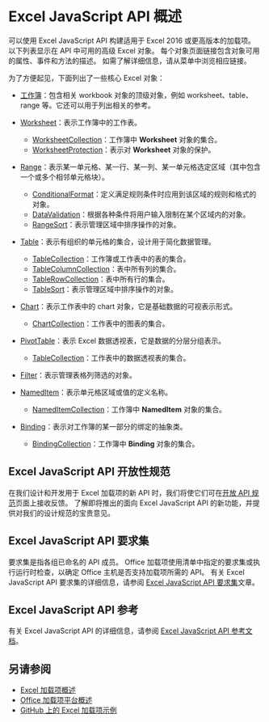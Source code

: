 # <a name="excel-javascript-api-overview"></a>Excel JavaScript API 概述

可以使用 Excel JavaScript API 构建适用于 Excel 2016 或更高版本的加载项。 以下列表显示在 API 中可用的高级 Excel 对象。 每个对象页面链接包含对象可用的属性、事件和方法的描述。 如需了解详细信息，请从菜单中浏览相应链接。

为了方便起见，下面列出了一些核心 Excel 对象： 

- [工作簿](/javascript/api/excel/excel.workbook)：包含相关 workbook 对象的顶级对象，例如 worksheet、table、range 等。它还可以用于列出相关的参考。

- [Worksheet](/javascript/api/excel/excel.worksheet)：表示工作簿中的工作表。 
    - [WorksheetCollection](/javascript/api/excel/excel.worksheetcollection)：工作簿中 **Worksheet** 对象的集合。
    - [WorksheetProtection](/javascript/api/excel/excel.worksheetprotection)：表示对 **Worksheet** 对象的保护。

- [Range](/javascript/api/excel/excel.range)：表示某一单元格、某一行、某一列、某一单元格选定区域（其中包含一个或多个相邻单元格块）。
    - [ConditionalFormat](/javascript/api/excel/excel.conditionalformat)：定义满足规则条件时应用到该区域的规则和格式的对象。
    - [DataValidation](/javascript/api/excel/excel.datavalidation)：根据各种条件将用户输入限制在某个区域内的对象。
    - [RangeSort](/javascript/api/excel/excel.rangesort)：表示管理区域中排序操作的对象。

- [Table](/javascript/api/excel/excel.table)：表示有组织的单元格的集合，设计用于简化数据管理。
    - [TableCollection](/javascript/api/excel/excel.tablecollection)：工作簿或工作表中的表的集合。
    - [TableColumnCollection](/javascript/api/excel/excel.tablecolumncollection)：表中所有列的集合。
    - [TableRowCollection](/javascript/api/excel/excel.tablerowcollection)：表中所有行的集合。
    - [TableSort](/javascript/api/excel/excel.tablesort)：表示管理区域中排序操作的对象。

- [Chart](/javascript/api/excel/excel.chart)：表示工作表中的 chart 对象，它是基础数据的可视表示形式。
    - [ChartCollection](/javascript/api/excel/excel.chartcollection)：工作表中的图表的集合。
    
- [PivotTable](/javascript/api/excel/excel.pivottable)：表示 Excel 数据透视表，它是数据的分层分组表示。 
    - [TableCollection](/javascript/api/excel/excel.pivottablecollection)：工作表中的数据透视表的集合。

- [Filter](/javascript/api/excel/excel.filter)：表示管理表格列筛选的对象。

- [NamedItem](/javascript/api/excel/excel.nameditem)：表示单元格区域或值的定义名称。 
    - [NamedItemCollection](/javascript/api/excel/excel.nameditemcollection)：工作簿中 **NamedItem** 对象的集合。

- [Binding](/javascript/api/excel/excel.binding)：表示对工作簿的某一部分的绑定的抽象类。
    - [BindingCollection](/javascript/api/excel/excel.bindingcollection)：工作簿中 **Binding** 对象的集合。

## <a name="excel-javascript-api-open-specifications"></a>Excel JavaScript API 开放性规范

在我们设计和开发用于 Excel 加载项的新 API 时，我们将使它们可在[开放 API 规范](../openspec.md)页面上接收反馈。 了解即将推出的面向 Excel JavaScript API 的新功能，并提供对我们的设计规范的宝贵意见。

## <a name="excel-javascript-api-requirement-sets"></a>Excel JavaScript API 要求集

要求集是指各组已命名的 API 成员。 Office 加载项使用清单中指定的要求集或执行运行时检查，以确定 Office 主机是否支持加载项所需的 API。 有关 Excel JavaScript API 要求集的详细信息，请参阅 [Excel JavaScript API 要求集](../requirement-sets/excel-api-requirement-sets.md)文章。

## <a name="excel-javascript-api-reference"></a>Excel JavaScript API 参考

有关 Excel JavaScript API 的详细信息，请参阅 [Excel JavaScript API 参考文档](/javascript/api/excel)。

## <a name="see-also"></a>另请参阅

- [Excel 加载项概述](https://docs.microsoft.com/office/dev/add-ins/excel/excel-add-ins-overview)
- [Office 加载项平台概述](https://docs.microsoft.com/office/dev/add-ins/overview/office-add-ins)
- [GitHub 上的 Excel 加载项示例](https://github.com/OfficeDev?utf8=%E2%9C%93&q=Excel)
